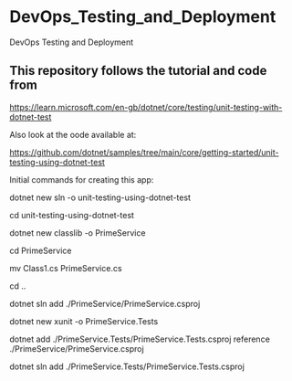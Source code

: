 # DevOps_Testing_and_Deployment
DevOps Testing and Deployment

## This repository follows the tutorial and code from
https://learn.microsoft.com/en-gb/dotnet/core/testing/unit-testing-with-dotnet-test

Also look at the oode available at:

https://github.com/dotnet/samples/tree/main/core/getting-started/unit-testing-using-dotnet-test

Initial commands for creating this app:

dotnet new sln -o unit-testing-using-dotnet-test

cd unit-testing-using-dotnet-test

dotnet new classlib -o PrimeService

cd PrimeService

mv Class1.cs PrimeService.cs

cd ..

dotnet sln add ./PrimeService/PrimeService.csproj

dotnet new xunit -o PrimeService.Tests

dotnet add ./PrimeService.Tests/PrimeService.Tests.csproj reference ./PrimeService/PrimeService.csproj

dotnet sln add ./PrimeService.Tests/PrimeService.Tests.csproj


